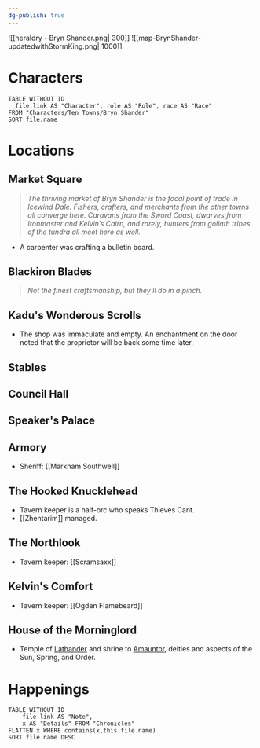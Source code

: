 ```yaml
---
dg-publish: true
---
```

![[heraldry - Bryn Shander.png| 300]]
![[map-BrynShander-updatedwithStormKing.png| 1000]]

# Characters

```dataview 
TABLE WITHOUT ID
  file.link AS "Character", role AS "Role", race AS "Race"
FROM "Characters/Ten Towns/Bryn Shander"
SORT file.name
```

# Locations 

## Market Square
> *The thriving market of Bryn Shander is the focal point of
trade in Icewind Dale. Fishers, crafters, and merchants
from the other towns all converge here. Caravans from
the Sword Coast, dwarves from Ironmaster and Kelvin’s
Cairn, and rarely, hunters from goliath tribes of the
tundra all meet here as well.*
- A carpenter was crafting a bulletin board.

## Blackiron Blades
> *Not the finest craftsmanship, but they'll do in a pinch.*

## Kadu's Wonderous Scrolls
- The shop was immaculate and empty. An enchantment on the door noted that the proprietor will be back some time later. 

## Stables

## Council Hall

## Speaker's Palace

## Armory
- Sheriff: [[Markham Southwell]]

## The Hooked Knucklehead
- Tavern keeper is a half-orc who speaks Thieves Cant.
- [[Zhentarim]] managed.

## The Northlook
- Tavern keeper: [[Scramsaxx]]

## Kelvin's Comfort 
- Tavern keeper: [[Ogden Flamebeard]]

## House of the Morninglord
- Temple of [Lathander](https://forgottenrealms.fandom.com/wiki/Lathander) and shrine to [Amauntor](https://forgottenrealms.fandom.com/wiki/Amaunator), deities and aspects of the Sun, Spring, and Order.
# Happenings
```dataview
TABLE WITHOUT ID
	file.link AS "Note", 
	x AS "Details" FROM "Chronicles"
FLATTEN x WHERE contains(x,this.file.name) 
SORT file.name DESC
```
